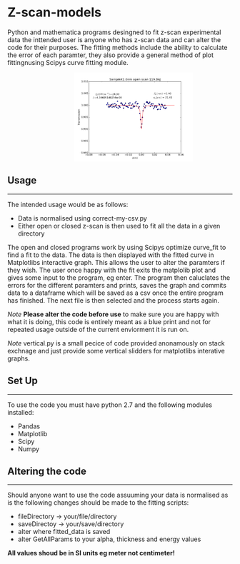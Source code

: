 # Z-scan-models
Python and mathematica programs desingned to fit z-scan experimental data the inttended user is anyone who has z-scan data and can alter the code for their purposes. The fitting methods include the ability to calculate the error of each paramter, they also provide a general method of plot fittingnusing Scipys curve fitting module. 
<div style="margin-left: 30px;" align="center"><img title="Open Z scan example fit"style="margin-left: 30px;" src="samplefit.png" align="center" height = 200 /></div>


Usage
------
------
The intended usage would be as follows:

* Data is normalised using correct-my-csv.py
* Either open or closed z-scan is then used to fit all the data in a given directory

The open and closed programs work by using Scipys optimize curve_fit to find a fit to the data. The data is then displayed with the fitted curve in Matplotlibs interactive graph. This allows the user to alter the paramters if they wish. The user once happy with the fit exits the matplolib plot and gives some input to the program, eg enter. The program then caluclates the errors for the different paramters and prints, saves the graph and commits data to a dataframe which will be saved as a csv once the entire program has finished. The next file is then selected and the process starts again.

*Note* **Please alter the code before use** to make sure you are happy with what it is doing, this code is entirely meant as a blue print and not for repeated usage outside of the current enviorment it is run on.

*Note* vertical.py is a small pecice of code provided anonamously on stack exchnage and just provide some vertical slidders for matplotlibs interative graphs.

Set Up
----
----
To use the code you must have python 2.7 and the following modules installed:

* Pandas
* Matplotlib
* Scipy
* Numpy


Altering the code
-----
-----

Should anyone want to use the code assuuming your data is normalised as is the following changes should be made to the fitting scripts:

* fileDirectory -> your/file/directory
* saveDirectoy -> your/save/directory
* alter where fitted_data is saved
* alter GetAllParams to your alpha, thickness and energy values


**All values shoud be in SI units eg meter not centimeter!**
